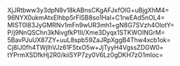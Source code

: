 XjJRtbww3y3dpN8v18kABnsCKgAFJxfOlG+uBjgXhM4=
96NYX0ukmAtxElhbp5rFlSB8so1Hal+C1rwEAd5nOL4=
MIST0l83JyGMRNv1mFn9wUR3mh1+gN8G7SVzh4OlotY=
P/j9NnQSChn3kNivgfkP1II/Xme3Dyqx1STKWOINGrM=
5BavPJuUX87ZY+uuL8spb59ZaJRpXggB4Thw4xcb1ok=
Cj8lJ0fh4TWjlhVJz61F5txO5w+JjTyyH4VgssZDGW0=
tYPrmXSDfkHj2R0/kiiSYP7zy0V6Lz0gDKH7zO1mloc=
